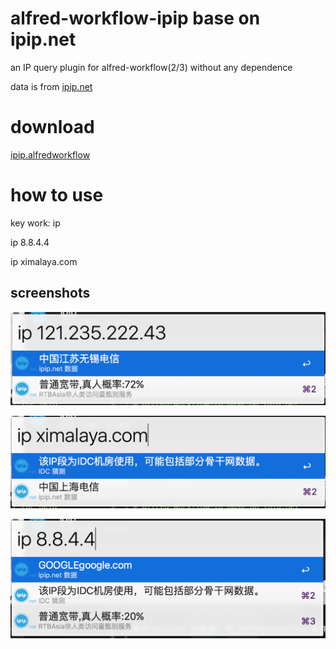 # alfred-workflow-ipip base on ipip.net

an IP query plugin for alfred-workflow(2/3) without any dependence

data is from [ipip.net](https://www.ipip.net/)


# download

[ipip.alfredworkflow](https://github.com/caorong/ipip-alfred-workflow/releases/download/1.0.0/ipip.alfredworkflow)

# how to use

key work: ip

ip 8.8.4.4

ip ximalaya.com

## screenshots

![1](screenshots/1.png)

![2](screenshots/2.png)

![3](screenshots/3.png)
